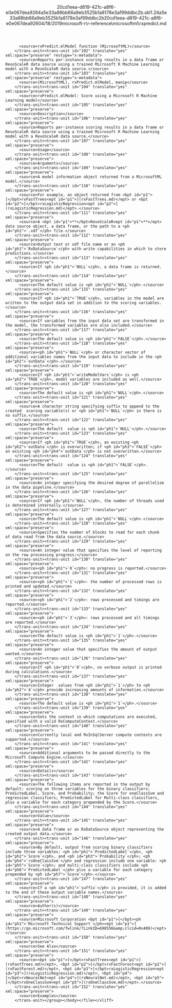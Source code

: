 <?xml version="1.0"?><xliff version="1.2" xmlns="urn:oasis:names:tc:xliff:document:1.2" xmlns:xsi="http://www.w3.org/2001/XMLSchema-instance" xsi:schemaLocation="urn:oasis:names:tc:xliff:document:1.2 xliff-core-1.2-transitional.xsd"><file datatype="xml" original="rxpredict.md" source-language="en-US" target-language="en-US"><header><tool tool-id="mdxliff" tool-name="mdxliff" tool-version="1.0-d1654b2" tool-company="Microsoft" /><xliffext:skl_file_name xmlns:xliffext="urn:microsoft:content:schema:xliffextensions">20cd1eea-d819-421c-a8f6-e0e067dea9264a5e33a88bb66a9eb3525b1a8178e3af99ddbc2b.skl</xliffext:skl_file_name><xliffext:version xmlns:xliffext="urn:microsoft:content:schema:xliffextensions">1.2</xliffext:version><xliffext:ms.openlocfilehash xmlns:xliffext="urn:microsoft:content:schema:xliffextensions">4a5e33a88bb66a9eb3525b1a8178e3af99ddbc2b</xliffext:ms.openlocfilehash><xliffext:ms.sourcegitcommit xmlns:xliffext="urn:microsoft:content:schema:xliffextensions">20cd1eea-d819-421c-a8f6-e0e067dea926</xliffext:ms.sourcegitcommit><xliffext:ms.lasthandoff xmlns:xliffext="urn:microsoft:content:schema:xliffextensions">04/18/2019</xliffext:ms.lasthandoff><xliffext:ms.openlocfilepath xmlns:xliffext="urn:microsoft:content:schema:xliffextensions">microsoft-r\r-reference\microsoftml\rxpredict.md</xliffext:ms.openlocfilepath></header><body><group id="content" extype="content"><trans-unit id="101" translate="yes" xml:space="preserve" restype="x-metadata">
          <source>rxPredict.mlModel function (MicrosoftML)</source>
        </trans-unit><trans-unit id="102" translate="yes" xml:space="preserve" restype="x-metadata">
          <source>Reports per-instance scoring results in a data frame or RevoScaleR data source using a trained Microsoft R Machine Learning model with a RevoScaleR data source.</source>
        </trans-unit><trans-unit id="103" translate="yes" xml:space="preserve" restype="x-metadata">
          <source>(MicrosoftML), rxPredict.mlModel, manip</source>
        </trans-unit><trans-unit id="104" translate="yes" xml:space="preserve">
          <source>rxPredict.mlModel: Score using a Microsoft R Machine Learning model</source>
        </trans-unit><trans-unit id="105" translate="yes" xml:space="preserve">
          <source>Description</source>
        </trans-unit><trans-unit id="106" translate="yes" xml:space="preserve">
          <source>Reports per-instance scoring results in a data frame or RevoScaleR data source using a trained Microsoft R Machine Learning model with a RevoScaleR data source.</source>
        </trans-unit><trans-unit id="107" translate="yes" xml:space="preserve">
          <source>Usage</source>
        </trans-unit><trans-unit id="108" translate="yes" xml:space="preserve">
          <source>Arguments</source>
        </trans-unit><trans-unit id="109" translate="yes" xml:space="preserve">
          <source>A model information object returned from a MicrosoftML model.</source>
        </trans-unit><trans-unit id="110" translate="yes" xml:space="preserve">
          <source>For example, an object returned from <bpt id="p1">[</bpt>rxFastTrees<ept id="p1">](rxFastTrees.md)</ept> or <bpt id="p2">[</bpt>rxLogisticRegression<ept id="p2">](rxLogisticRegression.md)</ept>.</source>
        </trans-unit><trans-unit id="111" translate="yes" xml:space="preserve">
          <source>A <bpt id="p1">**</bpt>RevoScaleR<ept id="p1">**</ept> data source object, a data frame, or the path to a <ph id="ph1">`.xdf`</ph> file.</source>
        </trans-unit><trans-unit id="112" translate="yes" xml:space="preserve">
          <source>Output text or xdf file name or an <ph id="ph1">`RxDataSource`</ph> with write capabilities in which to store predictions.</source>
        </trans-unit><trans-unit id="113" translate="yes" xml:space="preserve">
          <source>If <ph id="ph1">`NULL`</ph>, a data frame is returned.</source>
        </trans-unit><trans-unit id="114" translate="yes" xml:space="preserve">
          <source>The default value is <ph id="ph1">`NULL`</ph>.</source>
        </trans-unit><trans-unit id="115" translate="yes" xml:space="preserve">
          <source>If <ph id="ph1">`TRUE`</ph>, variables in the model are written to the output data set in addition to the scoring variables.</source>
        </trans-unit><trans-unit id="116" translate="yes" xml:space="preserve">
          <source>If variables from the input data set are transformed in the model, the transformed variables are also included.</source>
        </trans-unit><trans-unit id="117" translate="yes" xml:space="preserve">
          <source>The default value is <ph id="ph1">`FALSE`</ph>.</source>
        </trans-unit><trans-unit id="118" translate="yes" xml:space="preserve">
          <source><ph id="ph1">`NULL`</ph> or character vector of additional variables names from the input data to include in the <ph id="ph2">`outData`</ph>.</source>
        </trans-unit><trans-unit id="119" translate="yes" xml:space="preserve">
          <source>If <ph id="ph1">`writeModelVars`</ph> is <ph id="ph2">`TRUE`</ph>, model variables are included as well.</source>
        </trans-unit><trans-unit id="120" translate="yes" xml:space="preserve">
          <source>The default value is <ph id="ph1">`NULL`</ph>.</source>
        </trans-unit><trans-unit id="121" translate="yes" xml:space="preserve">
          <source>A character string specifying suffix to append to the created  scoring variable(s) or <ph id="ph1">`NULL`</ph> in there is no suffix.</source>
        </trans-unit><trans-unit id="122" translate="yes" xml:space="preserve">
          <source>The default  value is <ph id="ph1">`NULL`</ph>.</source>
        </trans-unit><trans-unit id="123" translate="yes" xml:space="preserve">
          <source>If <ph id="ph1">`TRUE`</ph>, an existing <ph id="ph2">`outData`</ph> is overwritten; if <ph id="ph3">`FALSE`</ph> an existing <ph id="ph4">`outData`</ph> is not overwritten.</source>
        </trans-unit><trans-unit id="124" translate="yes" xml:space="preserve">
          <source>The default  value is <ph id="ph1">`FALSE`</ph>.</source>
        </trans-unit><trans-unit id="125" translate="yes" xml:space="preserve">
          <source>An integer specifying the desired degree of parallelism in the data pipeline.</source>
        </trans-unit><trans-unit id="126" translate="yes" xml:space="preserve">
          <source>If <ph id="ph1">`NULL`</ph>, the number of threads used is determined internally.</source>
        </trans-unit><trans-unit id="127" translate="yes" xml:space="preserve">
          <source>The default value is <ph id="ph1">`NULL`</ph>.</source>
        </trans-unit><trans-unit id="128" translate="yes" xml:space="preserve">
          <source>Specifies the number of blocks to read for each chunk  of data read from the data source.</source>
        </trans-unit><trans-unit id="129" translate="yes" xml:space="preserve">
          <source>An integer value that specifies the level of reporting  on the row processing progress:</source>
        </trans-unit><trans-unit id="130" translate="yes" xml:space="preserve">
          <source><ph id="ph1">`0`</ph>: no progress is reported.</source>
        </trans-unit><trans-unit id="131" translate="yes" xml:space="preserve">
          <source><ph id="ph1">`1`</ph>: the number of processed rows is printed and updated.</source>
        </trans-unit><trans-unit id="132" translate="yes" xml:space="preserve">
          <source><ph id="ph1">`2`</ph>: rows processed and timings are reported.</source>
        </trans-unit><trans-unit id="133" translate="yes" xml:space="preserve">
          <source><ph id="ph1">`3`</ph>: rows processed and all timings are reported.</source>
        </trans-unit><trans-unit id="134" translate="yes" xml:space="preserve">
          <source>The default value is <ph id="ph1">`1`</ph>.</source>
        </trans-unit><trans-unit id="135" translate="yes" xml:space="preserve">
          <source>An integer value that specifies the amount of output wanted.</source>
        </trans-unit><trans-unit id="136" translate="yes" xml:space="preserve">
          <source>If <ph id="ph1">`0`</ph>, no verbose output is printed during calculations.</source>
        </trans-unit><trans-unit id="137" translate="yes" xml:space="preserve">
          <source>Integer  values from <ph id="ph1">`1`</ph> to <ph id="ph2">`4`</ph> provide increasing amounts of information.</source>
        </trans-unit><trans-unit id="138" translate="yes" xml:space="preserve">
          <source>The default value is <ph id="ph1">`1`</ph>.</source>
        </trans-unit><trans-unit id="139" translate="yes" xml:space="preserve">
          <source>Sets the context in which computations are executed, specified with a valid RxComputeContext.</source>
        </trans-unit><trans-unit id="140" translate="yes" xml:space="preserve">
          <source>Currently local and RxInSqlServer compute contexts are supported.</source>
        </trans-unit><trans-unit id="141" translate="yes" xml:space="preserve">
          <source>Additional arguments to be passed directly to the Microsoft Compute Engine.</source>
        </trans-unit><trans-unit id="142" translate="yes" xml:space="preserve">
          <source>Details</source>
        </trans-unit><trans-unit id="143" translate="yes" xml:space="preserve">
          <source>The following items are reported in the output by default: scoring on three variables for the binary classifiers: PredictedLabel, Score, and Probability; the Score for oneClassSvm and regression classifiers; PredictedLabel for Multi-class classifiers, plus a variable for each category prepended by the Score.</source>
        </trans-unit><trans-unit id="144" translate="yes" xml:space="preserve">
          <source>Value</source>
        </trans-unit><trans-unit id="145" translate="yes" xml:space="preserve">
          <source>A data frame or an RxDataSource object representing the created output data.</source>
        </trans-unit><trans-unit id="146" translate="yes" xml:space="preserve">
          <source>By default, output from scoring binary classifiers include three variables: <ph id="ph1">`PredictedLabel`</ph>, <ph id="ph2">`Score`</ph>, and <ph id="ph3">`Probability`</ph>; <ph id="ph4">`rxOneClassSvm`</ph> and regression include one variable: <ph id="ph5">`Score`</ph>; and multi-class classifiers include <ph id="ph6">`PredictedLabel`</ph> plus a variable for each category prepended by <ph id="ph7">`Score`</ph>.</source>
        </trans-unit><trans-unit id="147" translate="yes" xml:space="preserve">
          <source>If a <ph id="ph1">`suffix`</ph> is provided, it is added to the end of these output variable names.</source>
        </trans-unit><trans-unit id="148" translate="yes" xml:space="preserve">
          <source>Author(s)</source>
        </trans-unit><trans-unit id="149" translate="yes" xml:space="preserve">
          <source>Microsoft Corporation <bpt id="p1">[</bpt><ph id="ph1">`Microsoft Technical Support`</ph><ept id="p1">](https://go.microsoft.com/fwlink/?LinkID=698556&amp;clcid=0x409)</ept></source>
        </trans-unit><trans-unit id="150" translate="yes" xml:space="preserve">
          <source>See Also</source>
        </trans-unit><trans-unit id="151" translate="yes" xml:space="preserve">
          <source><bpt id="p1">[</bpt>rxFastTrees<ept id="p1">](rxFastTrees.md)</ept>, <bpt id="p2">[</bpt>rxFastForest<ept id="p2">](rxFastForest.md)</ept>, <bpt id="p3">[</bpt>rxLogisticRegression<ept id="p3">](rxLogisticRegression.md)</ept>, <bpt id="p4">[</bpt>rxNeuralNet<ept id="p4">](rxNeuralNet.md)</ept>, <bpt id="p5">[</bpt>rxOneClassSvm<ept id="p5">](rxOneClassSvm.md)</ept>.</source>
        </trans-unit><trans-unit id="152" translate="yes" xml:space="preserve">
          <source>Examples</source>
        </trans-unit></group></body></file></xliff>